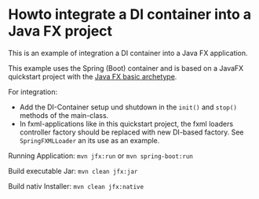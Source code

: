 # Howto integrate a DI container into a Java FX project

This is an example of integration a DI container into a Java FX application.

This example uses the Spring (Boot) container and is based on a JavaFX quickstart project with the [Java FX basic archetype](https://github.com/javafx-maven-plugin/javafx-basic-archetype).

For integration:
* Add the DI-Container setup und shutdown in the `init()` and `stop()` 
methods of the main-class.
* In fxml-applications like in this quickstart project, the fxml loaders 
controller factory should be replaced with new DI-based factory. 
See `SpringFXMLLoader` an its use as an example.

Running Application: `mvn jfx:run` or `mvn spring-boot:run`

Build executable Jar: `mvn clean jfx:jar`

Build nativ Installer: `mvn clean jfx:native`

  
  
